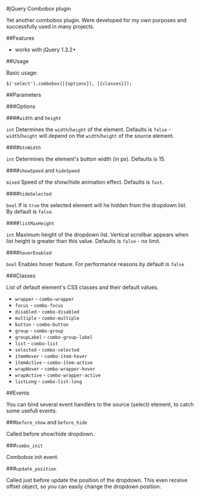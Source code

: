 #jQuery Combobox plugin

Yet another combobox plugin. Were developed for my own purposes and successfully used in many projects.

##Features

* works with jQuery 1.3.2+

##Usage

Basic usage:

    $('select').combobox([{options}], [{classes}]);

##Parameters

###Options

####`width` and `height`

`int` Determines the `width`/`height` of the element. Defaults is `false` - `width`/`height` will depend on the `width`/`height` of the source element. 

####`btnWidth`

`int` Determines the element's button width (in px). Defaults is 15.

####`showSpeed` and `hideSpeed`

`mixed` Speed of the show/hide animation effect. Defaults is `fast`.

####`hideSelected`

`bool` If is `true` the selected element will he hidden from the dropdown list. By default is `false`.

####`listMaxHeight`

`int` Maximum height of the dropdown list. Vertical scrollbar appears when list height is greater than this value. Defaults is `false` - no limit.

####`hoverEnabled`

`bool` Enables hover feature. For performance reasons by default is `false`

###Classes

List of default element's CSS classes and their default values.

* `wrapper` - `combo-wrapper`
* `focus` - `combo-focus`
* `disabled` - `combo-disabled`
* `multiple` - `combo-multiple`
* `button` - `combo-button`
* `group` - `combo-group`
* `groupLabel` - `combo-group-label`
* `list` - `combo-list`
* `selected` - `combo-selected`
* `itemHover` - `combo-item-hover`
* `itemActive` - `combo-item-active` 
* `wrapHover` - `combo-wrapper-hover`
* `wrapActive` - `combo-wrapper-active`
* `listLong` - `combo-list-long`

##Events

You can bind several event handlers to the source (select) element, to catch some usefull events.

###`before_show` and `before_hide`

Called before show/hide dropdown.

###`combo_init`

Combobox init event.

###`update_position`

Called just before update the position of the dropdown. This even receive offset object, so you can easily change the dropdown position.